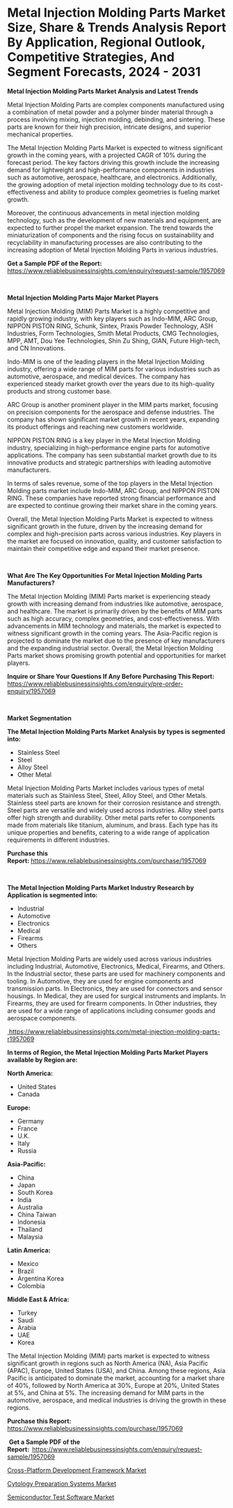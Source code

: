 <p><h1>Metal Injection Molding Parts Market Size, Share & Trends Analysis Report By Application, Regional Outlook, Competitive Strategies, And Segment Forecasts, 2024 - 2031</h1></p><p><strong>Metal Injection Molding Parts Market Analysis and Latest Trends</strong></p>
<p><p>Metal Injection Molding Parts are complex components manufactured using a combination of metal powder and a polymer binder material through a process involving mixing, injection molding, debinding, and sintering. These parts are known for their high precision, intricate designs, and superior mechanical properties.</p><p>The Metal Injection Molding Parts Market is expected to witness significant growth in the coming years, with a projected CAGR of 10% during the forecast period. The key factors driving this growth include the increasing demand for lightweight and high-performance components in industries such as automotive, aerospace, healthcare, and electronics. Additionally, the growing adoption of metal injection molding technology due to its cost-effectiveness and ability to produce complex geometries is fueling market growth.</p><p>Moreover, the continuous advancements in metal injection molding technology, such as the development of new materials and equipment, are expected to further propel the market expansion. The trend towards the miniaturization of components and the rising focus on sustainability and recyclability in manufacturing processes are also contributing to the increasing adoption of Metal Injection Molding Parts in various industries.</p></p>
<p><strong>Get a Sample PDF of the Report:&nbsp;</strong> <a href="https://www.reliablebusinessinsights.com/enquiry/request-sample/1957069">https://www.reliablebusinessinsights.com/enquiry/request-sample/1957069</a></p>
<p>&nbsp;</p>
<p><strong>Metal Injection Molding Parts Major Market Players</strong></p>
<p><p>Metal Injection Molding (MIM) Parts Market is a highly competitive and rapidly growing industry, with key players such as Indo-MIM, ARC Group, NIPPON PISTON RING, Schunk, Sintex, Praxis Powder Technology, ASH Industries, Form Technologies, Smith Metal Products, CMG Technologies, MPP, AMT, Dou Yee Technologies, Shin Zu Shing, GIAN, Future High-tech, and CN Innovations.</p><p>Indo-MIM is one of the leading players in the Metal Injection Molding industry, offering a wide range of MIM parts for various industries such as automotive, aerospace, and medical devices. The company has experienced steady market growth over the years due to its high-quality products and strong customer base.</p><p>ARC Group is another prominent player in the MIM parts market, focusing on precision components for the aerospace and defense industries. The company has shown significant market growth in recent years, expanding its product offerings and reaching new customers worldwide.</p><p>NIPPON PISTON RING is a key player in the Metal Injection Molding industry, specializing in high-performance engine parts for automotive applications. The company has seen substantial market growth due to its innovative products and strategic partnerships with leading automotive manufacturers.</p><p>In terms of sales revenue, some of the top players in the Metal Injection Molding parts market include Indo-MIM, ARC Group, and NIPPON PISTON RING. These companies have reported strong financial performance and are expected to continue growing their market share in the coming years.</p><p>Overall, the Metal Injection Molding Parts Market is expected to witness significant growth in the future, driven by the increasing demand for complex and high-precision parts across various industries. Key players in the market are focused on innovation, quality, and customer satisfaction to maintain their competitive edge and expand their market presence.</p></p>
<p>&nbsp;</p>
<p><strong>What Are The Key Opportunities For Metal Injection Molding Parts Manufacturers?</strong></p>
<p><p>The Metal Injection Molding (MIM) Parts market is experiencing steady growth with increasing demand from industries like automotive, aerospace, and healthcare. The market is primarily driven by the benefits of MIM parts such as high accuracy, complex geometries, and cost-effectiveness. With advancements in MIM technology and materials, the market is expected to witness significant growth in the coming years. The Asia-Pacific region is projected to dominate the market due to the presence of key manufacturers and the expanding industrial sector. Overall, the Metal Injection Molding Parts market shows promising growth potential and opportunities for market players.</p></p>
<p><strong>Inquire or Share Your Questions If Any Before Purchasing This Report:</strong> <a href="https://www.reliablebusinessinsights.com/enquiry/pre-order-enquiry/1957069">https://www.reliablebusinessinsights.com/enquiry/pre-order-enquiry/1957069</a></p>
<p>&nbsp;</p>
<p><strong>Market Segmentation</strong></p>
<p><strong>The Metal Injection Molding Parts Market Analysis by types is segmented into:</strong></p>
<p><ul><li>Stainless Steel</li><li>Steel</li><li>Alloy Steel</li><li>Other Metal</li></ul></p>
<p><p>Metal Injection Molding Parts Market includes various types of metal materials such as Stainless Steel, Steel, Alloy Steel, and Other Metals. Stainless steel parts are known for their corrosion resistance and strength. Steel parts are versatile and widely used across industries. Alloy steel parts offer high strength and durability. Other metal parts refer to components made from materials like titanium, aluminum, and brass. Each type has its unique properties and benefits, catering to a wide range of application requirements in different industries.</p></p>
<p><strong>Purchase this Report:&nbsp;</strong><a href="https://www.reliablebusinessinsights.com/purchase/1957069">https://www.reliablebusinessinsights.com/purchase/1957069</a></p>
<p>&nbsp;</p>
<p><strong>The Metal Injection Molding Parts Market Industry Research by Application is segmented into:</strong></p>
<p><ul><li>Industrial</li><li>Automotive</li><li>Electronics</li><li>Medical</li><li>Firearms</li><li>Others</li></ul></p>
<p><p>Metal Injection Molding Parts are widely used across various industries including Industrial, Automotive, Electronics, Medical, Firearms, and Others. In the Industrial sector, these parts are used for machinery components and tooling. In Automotive, they are used for engine components and transmission parts. In Electronics, they are used for connectors and sensor housings. In Medical, they are used for surgical instruments and implants. In Firearms, they are used for firearm components. In Other industries, they are used for a wide range of applications including consumer goods and aerospace components.</p></p>
<p><a href="https://www.reliablebusinessinsights.com/metal-injection-molding-parts-r1957069">&nbsp;https://www.reliablebusinessinsights.com/metal-injection-molding-parts-r1957069</a></p>
<p><strong>In terms of Region, the Metal Injection Molding Parts Market Players available by Region are:</strong></p>
<p>
    <p> <strong> North America: </strong>
        <ul>
            <li>United States</li>
            <li>Canada</li>
        </ul>
        </p> 
    <p> <strong> Europe: </strong>
        <ul>
            <li>Germany</li>
            <li>France</li>
            <li>U.K.</li>
            <li>Italy</li>
            <li>Russia</li>
        </ul>
        </p> 
    <p> <strong> Asia-Pacific: </strong>
        <ul>
            <li>China</li>
            <li>Japan</li>
            <li>South Korea</li>
            <li>India</li>
            <li>Australia</li>
            <li>China Taiwan</li>
            <li>Indonesia</li>
            <li>Thailand</li>
            <li>Malaysia</li>
        </ul>
        </p> 
    <p> <strong> Latin America: </strong>
        <ul>
            <li>Mexico</li>
            <li>Brazil</li>
            <li>Argentina Korea</li>
            <li>Colombia</li>
        </ul>
        </p> 
    <p> <strong> Middle East & Africa: </strong>
        <ul>
            <li>Turkey</li>
            <li>Saudi</li>
            <li>Arabia</li>
            <li>UAE</li>
            <li>Korea</li>
        </ul>
    </p>
    </p>
<p><p>The Metal Injection Molding (MIM) parts market is expected to witness significant growth in regions such as North America (NA), Asia Pacific (APAC), Europe, United States (USA), and China. Among these regions, Asia Pacific is anticipated to dominate the market, accounting for a market share of 40%, followed by North America at 30%, Europe at 20%, United States at 5%, and China at 5%. The increasing demand for MIM parts in the automotive, aerospace, and medical industries is driving the growth in these regions.</p></p>
<p><strong>Purchase this Report: </strong><a href="https://www.reliablebusinessinsights.com/purchase/1957069">https://www.reliablebusinessinsights.com/purchase/1957069</a></p>
<p>&nbsp;<strong>Get a Sample PDF of the Report:&nbsp;&nbsp;</strong><a href="https://www.reliablebusinessinsights.com/enquiry/request-sample/1957069">https://www.reliablebusinessinsights.com/enquiry/request-sample/1957069</a></p>
<p><strong></strong></p>
<p><p><a href="https://github.com/vimar16th/Market-Research-Report-List-5/blob/main/cross-platform-development-framework-market.md">Cross-Platform Development Framework Market</a></p><p><a href="https://view.publitas.com/reportprime-1/cytology-preparation-systems-market-size-share-analysis-growth-trends-forecasts-2024-2031/">Cytology Preparation Systems Market</a></p><p><a href="https://github.com/luckyshygirl/Market-Research-Report-List-5/blob/main/semiconductor-test-software-market.md">Semiconductor Test Software Market</a></p></p>